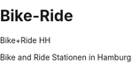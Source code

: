 # Bike-Ride
Bike+Ride HH

Bike and Ride Stationen in Hamburg

<!doctype html>
<html lang="en">
    <head>
        <meta charset="utf-8">
        <meta http-equiv="X-UA-Compatible" content="IE=edge">
        <meta name="viewport" content="initial-scale=1,user-scalable=no,maximum-scale=1,width=device-width">
        <meta name="mobile-web-app-capable" content="yes">
        <meta name="apple-mobile-web-app-capable" content="yes">
        <link rel="stylesheet" href="./resources/ol.css">
        <link rel="stylesheet" href="resources/fontawesome-all.min.css">
        <link rel="stylesheet" href="./resources/ol-layerswitcher.css">
        <link rel="stylesheet" href="./resources/qgis2web.css">
        <style>
        .ol-geocoder.gcd-gl-container {
            top: 65px!important;
            left: .5em!important;
            width: 2.1em!important;
            height: 2.1em!important;
        }
        .ol-geocoder .gcd-gl-container{
            width: 2.1em!important;
            height: 2.1em!important;
        }
        .ol-geocoder .gcd-gl-control{
            width: 2.1em!important;
        }
        .ol-geocoder .gcd-gl-expanded {
            width: 15.625em!important;
            height: 2.1875em;
        }
        .ol-touch .ol-geocoder.gcd-gl-container{
            top: 80px!important;
        }
        .ol-geocoder .gcd-gl-btn {
            width: 1.375em!important;
            height: 1.375em!important;
            top: .225em!important;
            background-image: none!important;
        }
        </style>
<style>
.search-layer {
  top: 100px;
  left: .5em;
}
.ol-touch .search-layer {
  top: 130px;
}
</style>
        <style>
        html, body {
            background-color: #ffffff;
        }
        .ol-control button {
            background-color: #f8f8f8 !important;
            color: #000000 !important;
            border-radius: 0px !important;
        }
        .ol-zoom, .geolocate, .gcd-gl-control .ol-control {
            background-color: rgba(255,255,255,.4) !important;
            padding: 3px !important;
        }
        .ol-scale-line {
            background: none !important;
        }
        .ol-scale-line-inner {
            border: 2px solid #f8f8f8 !important;
            border-top: none !important;
            background: rgba(255, 255, 255, 0.5) !important;
            color: black !important;
        }
        </style>
        <link href="resources/ol3-geocoder.min.css" rel="stylesheet">
        <style>
        html, body, #map {
            width: 100%;
            height: 100%;
            padding: 0;
            margin: 0;
        }
        </style>
        <title></title>
    </head>
    <body>
        <div id="map">
            <div id="popup" class="ol-popup">
                <a href="#" id="popup-closer" class="ol-popup-closer"></a>
                <div id="popup-content"></div>
            </div>
        </div>
        <script src="resources/qgis2web_expressions.js"></script>
        <script src="resources/polyfills.js"></script>
        <script src="./resources/functions.js"></script>
        <script src="./resources/ol.js"></script>
        <script src="./resources/ol-layerswitcher.js"></script>
        <script src="resources/ol3-geocoder.js"></script>
        <script src="layers/appbikeandride_1.js"></script>
        <script src="styles/appbikeandride_1_style.js"></script>
        <script src="./layers/layers.js" type="text/javascript"></script> 
        <script src="./resources/Autolinker.min.js"></script>
        <script src="./resources/qgis2web.js"></script>
    </body>
</html>

